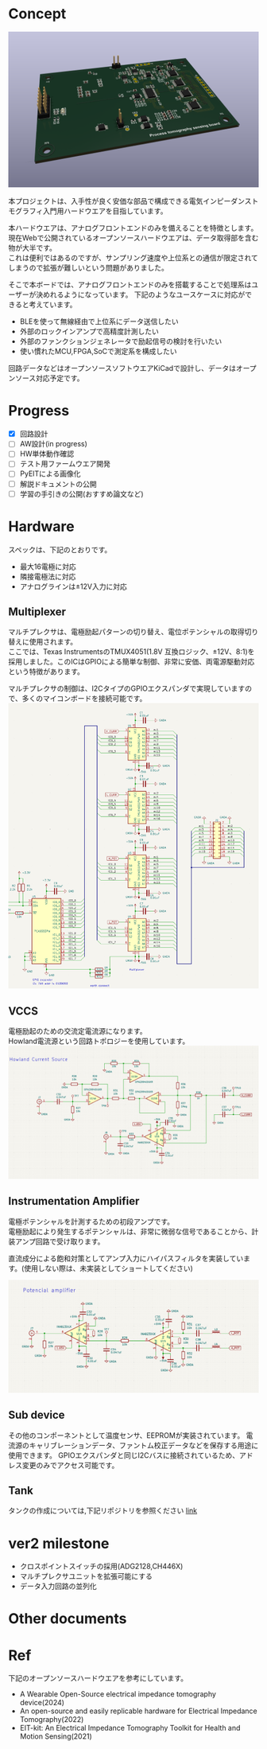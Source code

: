 # Concept
![代替テキスト](./header.png)

本プロジェクトは、入手性が良く安価な部品で構成できる電気インピーダンストモグラフィ入門用ハードウエアを目指しています。<br>

本ハードウエアは、アナログフロントエンドのみを備えることを特徴とします。<br>
現在Webで公開されているオープンソースハードウエアは、データ取得部を含む物が大半です。<br>
これは便利ではあるのですが、サンプリング速度や上位系との通信が限定されてしまうので拡張が難しいという問題がありました。<br>

そこで本ボードでは、アナログフロントエンドのみを搭載することで処理系はユーザーが決めれるようになっています。
下記のようなユースケースに対応ができると考えています。

- BLEを使って無線経由で上位系にデータ送信したい
- 外部のロックインアンプで高精度計測したい
- 外部のファンクションジェネレータで励起信号の検討を行いたい 
- 使い慣れたMCU,FPGA,SoCで測定系を構成したい

回路データなどはオープンソースソフトウエアKiCadで設計し、データはオープンソース対応予定です。

# Progress
- [x] 回路設計
- [ ] AW設計(in progress)
- [ ] HW単体動作確認
- [ ] テスト用ファームウエア開発
- [ ] PyEITによる画像化
- [ ] 解説ドキュメントの公開
- [ ] 学習の手引きの公開(おすすめ論文など)

# Hardware
スペックは、下記のとおりです。

- 最大16電極に対応
- 隣接電極法に対応
- アナログラインは±12V入力に対応

## Multiplexer
マルチプレクサは、電極励起パターンの切り替え、電位ポテンシャルの取得切り替えに使用されます。<br>
ここでは、Texas InstrumentsのTMUX4051(1.8V 互換ロジック、±12V、8:1)を採用しました。このICはGPIOによる簡単な制御、非常に安価、両電源駆動対応という特徴があります。<br>

マルチプレクサの制御は、I2CタイプのGPIOエクスパンダで実現していますので、多くのマイコンボードを接続可能です。
![代替テキスト](./mux.png)

## VCCS
電極励起のための交流定電流源になります。<br>
Howland電流源という回路トポロジーを使用しています。
![代替テキスト](./vssc.png)


## Instrumentation Amplifier
電極ポテンシャルを計測するための初段アンプです。<br>
電極励起により発生するポテンシャルは、非常に微弱な信号であることから、計装アンプ回路で受け取ります。

直流成分による飽和対策としてアンプ入力にハイパスフィルタを実装しています。(使用しない際は、未実装としてショートしてください)

![代替テキスト](./ina.png)

## Sub device
その他のコンポーネントとして温度センサ、EEPROMが実装されています。
電流源のキャリブレーションデータ、ファントム校正データなどを保存する用途に使用できます。
GPIOエクスパンダと同じI2Cバスに接続されているため、アドレス変更のみでアクセス可能です。

## Tank
タンクの作成については,下記リポジトリを参照ください
[link](./tank/tank.md)

# ver2 milestone

- クロスポイントスイッチの採用(ADG2128,CH446X)
- マルチプレクサユニットを拡張可能にする
- データ入力回路の並列化

# Other documents


# Ref
下記のオープンソースハードウエアを参考にしています。
- A Wearable Open-Source electrical impedance tomography device(2024)
- An open-source and easily replicable hardware for Electrical Impedance Tomography(2022)
- EIT-kit: An Electrical Impedance Tomography Toolkit for Health and Motion Sensing(2021)
